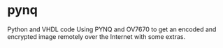 # pynq
Python and VHDL code
Using PYNQ and OV7670 to get an encoded and encrypted image remotely over the Internet with some extras.

